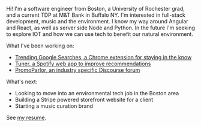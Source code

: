 Hi! I'm a software engineer from Boston, a University of Rochester grad, and a current TDP at M&T Bank in Buffalo NY. I'm interested in full-stack development, music and the environment. I know my way around Angular and React, as well as server side Node and Python. In the future I'm seeking to explore IOT and how we can use tech to benefit our natural environment.

What I've been working on:
- [Trending Google Searches, a Chrome extension for staying in the know](https://tommygeiger.com/trending-google-searches)
- [Tuner, a Spotify web app to improve recommendations](https://tommygeiger.com/tuner)
- [PromoParlor, an industry specific Discourse forum](https://promoparlor.com)

What's next:
- Looking to move into an environmental tech job in the Boston area
- Building a Stripe powered storefront website for a client
- Starting a music curation brand

See [my resume](https://tommygeiger.com/resume.pdf).
